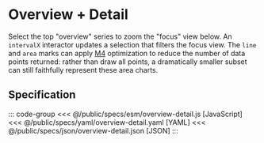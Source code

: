 <script setup>
  import { coordinator } from '@uwdata/vgplot';
  coordinator().clear();
</script>

# Overview + Detail

Select the top "overview" series to zoom the "focus" view below. An `intervalX` interactor updates a selection that filters the focus view. The `line` and `area` marks can apply [M4](https://observablehq.com/@uwdata/m4-scalable-time-series-visualization) optimization to reduce the number of data points returned: rather than draw all points, a dramatically smaller subset can still faithfully represent these area charts.

<Example spec="/specs/yaml/overview-detail.yaml" />

## Specification

::: code-group
<<< @/public/specs/esm/overview-detail.js [JavaScript]
<<< @/public/specs/yaml/overview-detail.yaml [YAML]
<<< @/public/specs/json/overview-detail.json [JSON]
:::
